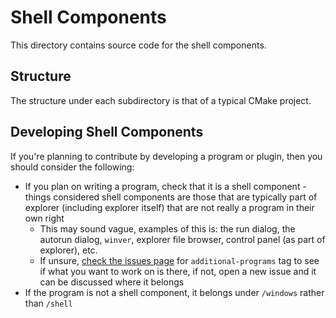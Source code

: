 # Shell Components
This directory contains source code for the shell components.

## Structure
The structure under each subdirectory is that of a typical CMake project.

## Developing Shell Components
If you're planning to contribute by developing a program or plugin, then you should consider the following:
- If you plan on writing a program, check that it is a shell component - things considered shell components are those that are typically part of explorer (including explorer itself) that are not really a program in their own right
  - This may sound vague, examples of this is: the run dialog, the autorun dialog, `winver`, explorer file browser, control panel (as part of explorer), etc.
  - If unsure, [check the issues page](https://github.com/rozniak/xfce-winxp-tc/issues?q=is%3Aissue+is%3Aopen+label%3Aadditional-program) for `additional-programs` tag to see if what you want to work on is there, if not, open a new issue and it can be discussed where it belongs
- If the program is not a shell component, it belongs under `/windows` rather than `/shell`
